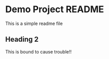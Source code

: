 

# Demo Project README

This is a simple readme file

## Heading 2

This is bound to cause trouble!! 